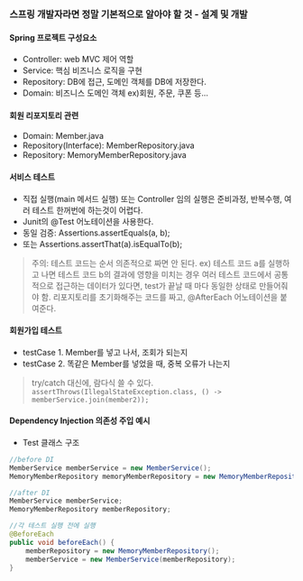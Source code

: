 ### 스프링 개발자라면 정말 기본적으로 알아야 할 것 - 설계 및 개발
#### Spring 프로젝트 구성요소
- Controller: web MVC 제어 역할
- Service: 핵심 비즈니스 로직을 구현
- Repository: DB에 접근, 도메인 객체를 DB에 저장한다.
- Domain: 비즈니스 도메인 객체 ex)회원, 주문, 쿠폰 등...

#### 회원 리포지토리 관련
- Domain: Member.java
- Repository(Interface): MemberRepository.java
- Repository: MemoryMemberRepository.java

#### 서비스 테스트
- 직접 실행(main 메서드 실행) 또는 Controller 임의 실행은 준비과정, 반복수행, 여러 테스트 한꺼번에 하는것이 어렵다.
- Junit의 @Test 어노테이션을 사용한다.
- 동일 검증: Assertions.assertEquals(a, b);
- 또는 Assertions.assertThat(a).isEqualTo(b);
> 주의: 테스트 코드는 순서 의존적으로 짜면 안 된다. ex) 테스트 코드 a를 실행하고 나면 테스트 코드 b의 결과에 영향을 미치는 경우
> 여러 테스트 코드에서 공통적으로 접근하는 데이터가 있다면, test가 끝날 때 마다 동일한 상태로 만들어줘야 함.
> 리포지토리를 초기화해주는 코드를 짜고, @AfterEach 어노테이션을 붙여준다.

#### 회원가입 테스트
- testCase 1. Member를 넣고 나서, 조회가 되는지
- testCase 2. 똑같은 Member를 넣었을 때, 중복 오류가 나는지
> try/catch 대신에, 람다식 쓸 수 있다.
> ```assertThrows(IllegalStateException.class, () -> memberService.join(member2));```

#### Dependency Injection 의존성 주입 예시
- Test 클래스 구조
```java
//before DI
MemberService memberService = new MemberService();
MemoryMemberRepository memoryMemberRepository = new MemoryMemberRepository();
```

```java
//after DI
MemberService memberService;
MemoryMemberRepository memberRepository;

//각 테스트 실행 전에 실행
@BeforeEach
public void beforeEach() {
	memberRepository = new MemoryMemberRepository();
	memberService = new MemberService(memberRepository);
}
```